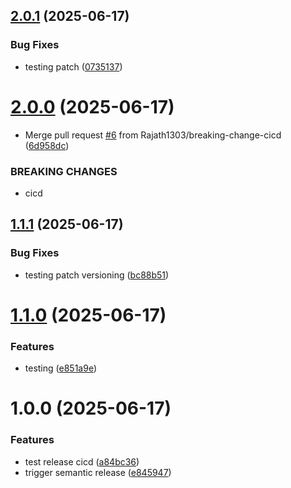 ## [2.0.1](https://github.com/Rajath1303/GitHub-actions-cicd/compare/v2.0.0...v2.0.1) (2025-06-17)


### Bug Fixes

* testing patch ([0735137](https://github.com/Rajath1303/GitHub-actions-cicd/commit/0735137a9233e55c29ec8ea0f105afa24118f0c0))

# [2.0.0](https://github.com/Rajath1303/GitHub-actions-cicd/compare/v1.1.1...v2.0.0) (2025-06-17)


* Merge pull request [#6](https://github.com/Rajath1303/GitHub-actions-cicd/issues/6) from Rajath1303/breaking-change-cicd ([6d958dc](https://github.com/Rajath1303/GitHub-actions-cicd/commit/6d958dc14fb39cb467d22daa1ec98952bbbdabe0))


### BREAKING CHANGES

* cicd

## [1.1.1](https://github.com/Rajath1303/GitHub-actions-cicd/compare/v1.1.0...v1.1.1) (2025-06-17)


### Bug Fixes

* testing patch versioning ([bc88b51](https://github.com/Rajath1303/GitHub-actions-cicd/commit/bc88b51319eda9e2bf905f1a3fbe1db50bd8d08f))

# [1.1.0](https://github.com/Rajath1303/GitHub-actions-cicd/compare/v1.0.0...v1.1.0) (2025-06-17)


### Features

* testing ([e851a9e](https://github.com/Rajath1303/GitHub-actions-cicd/commit/e851a9ea3d711d3aae45f97d6b47bed15a0b6077))

# 1.0.0 (2025-06-17)


### Features

* test release cicd ([a84bc36](https://github.com/Rajath1303/GitHub-actions-cicd/commit/a84bc361d09bb099be4d9d6477c2e0aa2956c865))
* trigger semantic release ([e845947](https://github.com/Rajath1303/GitHub-actions-cicd/commit/e84594782af644960fdef2fb1fa61f0a3a722fbc))
